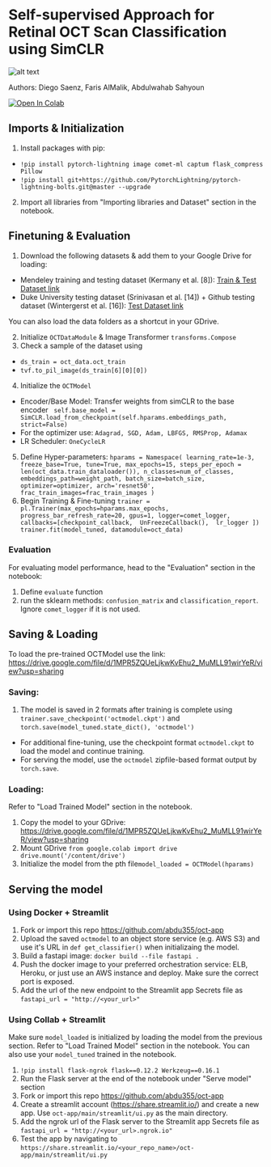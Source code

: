 # Self-supervised Approach for Retinal OCT Scan Classification using SimCLR

![alt text](https://mbzuai.ac.ae/application/themes/mbzuai/dist/images/mbzuai_logo.png)

Authors: Diego Saenz, Faris AlMalik, Abdulwahab Sahyoun 



[![Open In Colab](https://colab.research.google.com/assets/colab-badge.svg)](https://colab.research.google.com/github/abdu355/ml701_project_grp20/blob/main/ml701_Proj_Final.ipynb)

## Imports & Initialization
1. Install packages with pip: 
  * `!pip install pytorch-lightning image comet-ml captum flask_compress Pillow`
  * `!pip install git+https://github.com/PytorchLightning/pytorch-lightning-bolts.git@master --upgrade`
2. Import all libraries from "Importing libraries and Dataset" section in the notebook.

## Finetuning & Evaluation
1. Download the following datasets & add them to your Google Drive for loading:
  - Mendeley training and testing dataset (Kermany et al. [8]): [Train & Test Dataset link](https://drive.google.com/drive/folders/1YBqEoQSwSlyB_m4f8TeyV9BpkeSK46Ne?usp=sharing)
  - Duke University testing dataset (Srinivasan et al. [14]) + Github testing dataset (Wintergerst et al. [16]): [Test Dataset link](https://drive.google.com/drive/folders/1SOjrG_85785TzWiXE-usTblIW9f4EX_0?usp=sharing)

You can also load the data folders as a shortcut in your GDrive.

2. Initialize `OCTDataModule` & Image Transformer `transforms.Compose`
3. Check a sample of the dataset using 
  * `ds_train = oct_data.oct_train` 
  * `tvf.to_pil_image(ds_train[6][0][0])`
4. Initialize the `OCTModel`
  * Encoder/Base Model: Transfer weights from simCLR to the base encoder ` self.base_model = SimCLR.load_from_checkpoint(self.hparams.embeddings_path, strict=False)`   
  * For the optimizer use: `Adagrad, SGD, Adam, LBFGS, RMSProp, Adamax` 
  * LR Scheduler: `OneCycleLR`
5. Define Hyper-parameters:
`hparams = Namespace(
    learning_rate=1e-3,
    freeze_base=True,
    tune=True,
    max_epochs=15,
    steps_per_epoch = len(oct_data.train_dataloader()),
    n_classes=num_of_classes,
    embeddings_path=weight_path,
    batch_size=batch_size,
    optimizer=optimizer,
    arch='resnet50',
    frac_train_images=frac_train_images
)`
6. Begin Training & Fine-tuning 
`trainer = pl.Trainer(max_epochs=hparams.max_epochs,
                     progress_bar_refresh_rate=20,
                     gpus=1,
                     logger=comet_logger,
                     callbacks=[checkpoint_callback, 
                                UnFreezeCallback(), 
                                lr_logger ])
trainer.fit(model_tuned, datamodule=oct_data)`

### Evaluation
For evaluating model performance, head to the "Evaluation" section in the notebook:
1. Define `evaluate` function
2. run the sklearn methods: `confusion_matrix` and `classification_report`. Ignore `comet_logger` if it is not used.

## Saving & Loading
To load the pre-trained OCTModel use the link: https://drive.google.com/file/d/1MPR5ZQUeLjkwKvEhu2_MuMLL91wirYeR/view?usp=sharing

### Saving:
1. The model is saved in 2 formats after training is complete using `trainer.save_checkpoint('octmodel.ckpt')` and `torch.save(model_tuned.state_dict(), 'octmodel')`
 * For additional fine-tuning, use the checkpoint format `octmodel.ckpt` to load the model and continue training. 
 * For serving the model, use the `octmodel` zipfile-based format output by `torch.save`.

### Loading: 
Refer to "Load Trained Model" section in the notebook.
1. Copy the model to your GDrive: https://drive.google.com/file/d/1MPR5ZQUeLjkwKvEhu2_MuMLL91wirYeR/view?usp=sharing
2. Mount GDrive
`from google.colab import drive
drive.mount('/content/drive')`
3. Initialize the model from the pth file`model_loaded = OCTModel(hparams)`


## Serving the model
### Using Docker + Streamlit
1. Fork or import this repo https://github.com/abdu355/oct-app
2. Upload the saved `octmodel` to an object store service (e.g. AWS S3) and use it's URL in `def get_classifier()` when initializaing the model.
3. Build a fastapi image: `docker build --file fastapi .` 
4. Push the docker image to your preferred orchestration service: ELB, Heroku, or just use an AWS instance and deploy. Make sure the correct port is exposed.
5. Add the url of the new endpoint to the Streamlit app Secrets file as `fastapi_url = "http://<your_url>"`

### Using Collab + Streamlit
Make sure `model_loaded` is initialized by loading the model from the previous section. Refer to "Load Trained Model" section in the notebook. You can also use your `model_tuned` trained in the notebook.
1. `!pip install flask-ngrok flask==0.12.2 Werkzeug==0.16.1`
2. Run the Flask server at the end of the notebook under "Serve model" section
3. Fork or import this repo https://github.com/abdu355/oct-app
4. Create a streamlit account (https://share.streamlit.io/) and create a new app. Use `oct-app/main/streamlit/ui.py` as the main directory.
5. Add the ngrok url of the Flask server to the Streamlit app Secrets file as `fastapi_url = "http://<your_url>.ngrok.io"`
6. Test the app by navigating to `https://share.streamlit.io/<your_repo_name>/oct-app/main/streamlit/ui.py`
